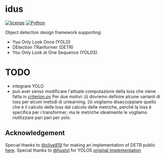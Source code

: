 # idus

[![license](https://img.shields.io/static/v1?label=OS&message=Linux&color=green&style=plastic)]()
[![Python](https://img.shields.io/static/v1?label=Python&message=3.10&color=blue&style=plastic)]()


Object detection design framework supporting:
- Yuo Only Look Once (YOLO)
- DEtection TRanformer (DETR)
- You Only Look at One Sequence (YOLOS)

# TODO 
- integrare YOLO
- può aver senso modificare l'attuale computazione della loss che viene fatta in [criterion.py](./src/models/criterion.py) 
Per due motivi: (i) dovremo definire alcune varianti di loss per alcuni metodi di unlearning. (ii) vogliamo disaccoppiare quello che è il calcolo delle loss dal calcolo delle metriche, perchè la loss è specifica per i transformer, ma le metriche idealmente le vogliamo riutilizzare pari pari per yolo.

## Acknowledgement
Special thanks to [@clive819](https://github.com/clive819) for making an implementation of DETR public [here](https://github.com/clive819/Modified-DETR). Special thanks to [@hustvl](https://github.com/hustvl) for YOLOS [original implementation](https://github.com/hustvl/YOLOS)
